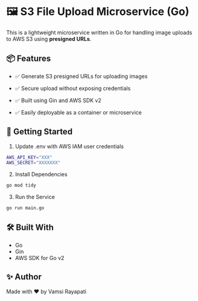 # 🖼️ S3 File Upload Microservice (Go)

This is a lightweight microservice written in Go for handling image uploads to AWS S3 using **presigned URLs**.
## 📦 Features
* ✅ Generate S3 presigned URLs for uploading images

* ✅ Secure upload without exposing credentials

* ✅ Built using Gin and AWS SDK v2

* ✅ Easily deployable as a container or microservice

## 🚀 Getting Started
1. Update .env with AWS IAM user credentials
```bash
AWS_API_KEY="XXX"
AWS_SECRET="XXXXXXX"
```
2. Install Dependencies
```bash
go mod tidy
```
3. Run the Service
```bash
go run main.go
```

## 🛠 Built With
- Go
- Gin
- AWS SDK for Go v2


## ✨ Author
Made with ❤️ by Vamsi Rayapati
